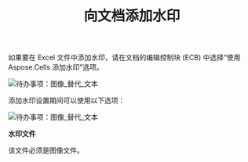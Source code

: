 ﻿---
title: 向文档添加水印
type: docs
weight: 60
url: /zh/sharepoint/add-watermark-to-a-document/
---
如果要在 Excel 文件中添加水印，请在文档的编辑控制块 (ECB) 中选择“使用 Aspose.Cells 添加水印”选项。

![待办事项：图像_替代_文本](add-watermark-to-a-document_1.png)

添加水印设置期间可以使用以下选项：

![待办事项：图像_替代_文本](add-watermark-to-a-document_2.png)

**水印文件**

该文件必须是图像文件。
